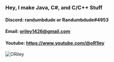 ### Hey, I make Java, C#, and C/C++ Stuff

#### Discord: randumbdude  or  Randumbdude#4953

#### Email: oriley1426@gmail.com

#### Youtube: https://www.youtube.com/@oR1ley

![ORiley](https://user-images.githubusercontent.com/86636387/212773959-b68d0155-9506-4039-865b-7c3f72c50392.png)
